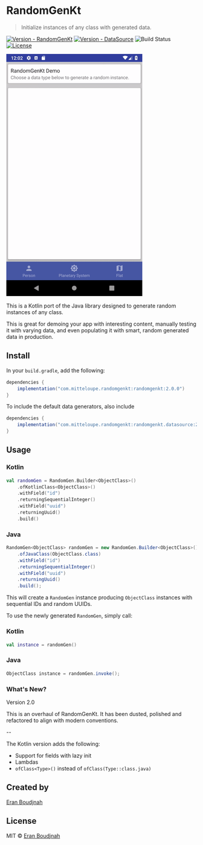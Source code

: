 # RandomGenKt
>
> Initialize instances of any class with generated data.
>

[![Version - RandomGenKt](https://img.shields.io/maven-central/v/com.mitteloupe.randomgenkt/randomgenkt?label=RandomGenKt+|+MavenCentral)](https://mvnrepository.com/artifact/com.mitteloupe.randomgenkt/randomgenkt)
[![Version - DataSource](https://img.shields.io/maven-central/v/com.mitteloupe.randomgenkt/randomgenkt.datasource?label=datasource+|+MavenCentral)](https://mvnrepository.com/artifact/com.mitteloupe.randomgenkt/randomgenkt.datasource)
![Build Status](https://img.shields.io/github/actions/workflow/status/EranBoudjnah/RandomGenKt/gradle-checks.yml)
[![License](https://img.shields.io/github/license/EranBoudjnah/RandomGenKt)](https://github.com/EranBoudjnah/RandomGenKt/blob/master/LICENSE)

![Example](https://github.com/EranBoudjnah/RandomGenKt/raw/master/example/videocap.gif)

This is a Kotlin port of the Java library designed to generate random instances of any class.

This is great for demoing your app with interesting content, manually testing it with varying data, and even populating it with smart, random generated data in production.

## Install

In your `build.gradle`, add the following:

```groovy
dependencies {
    implementation("com.mitteloupe.randomgenkt:randomgenkt:2.0.0")
}
```

To include the default data generators, also include
```groovy
dependencies {
    implementation("com.mitteloupe.randomgenkt:randomgenkt.datasource:2.0.0")
}
```

## Usage

### Kotlin
```kotlin
val randomGen = RandomGen.Builder<ObjectClass>()
	.ofKotlinClass<ObjectClass>()
	.withField("id")
	.returningSequentialInteger()
	.withField("uuid")
	.returningUuid()
	.build()
```

### Java
```java
RandomGen<ObjectClass> randomGen = new RandomGen.Builder<ObjectClass>()
	.ofJavaClass(ObjectClass.class)
	.withField("id")
	.returningSequentialInteger()
	.withField("uuid")
	.returningUuid()
	.build();
```

This will create a `RandomGen` instance producing `ObjectClass` instances with sequential IDs and random UUIDs.

To use the newly generated `RandomGen`, simply call:

### Kotlin
```kotlin
val instance = randomGen()
```

### Java
```java
ObjectClass instance = randomGen.invoke();
```

### What's New?

Version 2.0

This is an overhaul of RandomGenKt. It has been dusted, polished and refactored to align with modern conventions.

--

The Kotlin version adds the following:

* Support for fields with lazy init
* Lambdas
* `ofClass<Type>()` instead of `ofClass(Type::class.java)`

## Created by
[Eran Boudjnah](https://www.linkedin.com/in/eranboudjnah)

## License
MIT © [Eran Boudjnah](https://www.linkedin.com/in/eranboudjnah)
